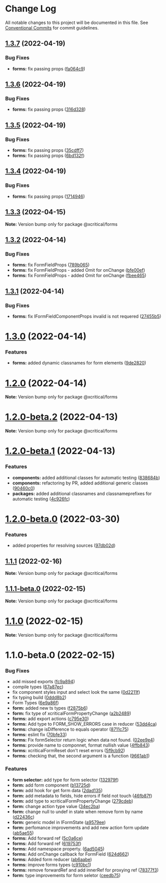 # Change Log

All notable changes to this project will be documented in this file.
See [Conventional Commits](https://conventionalcommits.org) for commit guidelines.

## [1.3.7](https://github.com/xcritical-software/xc-front-kit/compare/@xcritical/forms@1.3.6...@xcritical/forms@1.3.7) (2022-04-19)


### Bug Fixes

* **forms:** fix passing props ([fa064c9](https://github.com/xcritical-software/xc-front-kit/commit/fa064c974996d4f0e6b21d70872be0b09822e7dd))





## [1.3.6](https://github.com/xcritical-software/xc-front-kit/compare/@xcritical/forms@1.3.5...@xcritical/forms@1.3.6) (2022-04-19)


### Bug Fixes

* **forms:** fix passing props ([316d328](https://github.com/xcritical-software/xc-front-kit/commit/316d328f9c321e8078bb7158241dd686d466ab6b))





## [1.3.5](https://github.com/xcritical-software/xc-front-kit/compare/@xcritical/forms@1.3.4...@xcritical/forms@1.3.5) (2022-04-19)


### Bug Fixes

* **forms:** fix passing props ([35cdff7](https://github.com/xcritical-software/xc-front-kit/commit/35cdff78587a29c203091718fce7753ab6a596cd))
* **forms:** fix passing props ([6bd132f](https://github.com/xcritical-software/xc-front-kit/commit/6bd132fa43f38520ddf307d8e1acfa486be4dfc3))





## [1.3.4](https://github.com/xcritical-software/xc-front-kit/compare/@xcritical/forms@1.3.3...@xcritical/forms@1.3.4) (2022-04-19)


### Bug Fixes

* **forms:** fix passing props ([1714946](https://github.com/xcritical-software/xc-front-kit/commit/1714946275a41f8ec960ef7636aa37aa54e28525))





## [1.3.3](https://github.com/xcritical-software/xc-front-kit/compare/@xcritical/forms@1.3.2...@xcritical/forms@1.3.3) (2022-04-15)

**Note:** Version bump only for package @xcritical/forms





## [1.3.2](https://github.com/xcritical-software/xc-front-kit/compare/@xcritical/forms@1.3.1...@xcritical/forms@1.3.2) (2022-04-14)


### Bug Fixes

* **forms:** fix FormFieldProps ([789b065](https://github.com/xcritical-software/xc-front-kit/commit/789b065d5bfeffd7845af64cb7d28c6a1a042ac8))
* **forms:** fix FormFieldProps - added Omit for onChange ([bfe00ef](https://github.com/xcritical-software/xc-front-kit/commit/bfe00ef98fed7fdb121d0b638664d2b5916cf010))
* **forms:** fix FormFieldProps - added Omit for onChange ([fbee465](https://github.com/xcritical-software/xc-front-kit/commit/fbee465c8c096fa8b2e7a6bf4cdd7b152851170f))





## [1.3.1](https://github.com/xcritical-software/xc-front-kit/compare/@xcritical/forms@1.3.0...@xcritical/forms@1.3.1) (2022-04-14)


### Bug Fixes

* **forms:** fix IFormFieldComponentProps invalid is not requered ([27455b5](https://github.com/xcritical-software/xc-front-kit/commit/27455b557b2e00d80485738441d4f22c982a24e5))





# [1.3.0](https://github.com/xcritical-software/xc-front-kit/compare/@xcritical/forms@1.2.0...@xcritical/forms@1.3.0) (2022-04-14)


### Features

* **forms:** added dynamic classnames for form elements ([9de2820](https://github.com/xcritical-software/xc-front-kit/commit/9de282016a2b297c2053b366faf7f153e3ffc870))





# [1.2.0](https://github.com/xcritical-software/xc-front-kit/compare/@xcritical/forms@1.2.0-beta.2...@xcritical/forms@1.2.0) (2022-04-14)

**Note:** Version bump only for package @xcritical/forms





# [1.2.0-beta.2](https://github.com/xcritical-software/xc-front-kit/compare/@xcritical/forms@1.2.0-beta.1...@xcritical/forms@1.2.0-beta.2) (2022-04-13)

**Note:** Version bump only for package @xcritical/forms





# [1.2.0-beta.1](https://github.com/xcritical-software/xc-front-kit/compare/@xcritical/forms@1.2.0-beta.0...@xcritical/forms@1.2.0-beta.1) (2022-04-13)


### Features

* **components:** added additional classes for automatic testing ([838684b](https://github.com/xcritical-software/xc-front-kit/commit/838684b1e96cd2a9a40620e7a67cb49b78c594b1))
* **components:** refactoring by PR, added additional generic classes ([90460c0](https://github.com/xcritical-software/xc-front-kit/commit/90460c0a573d606cd0956e526c81b068842c0685))
* **packages:** added additional classnames and classnameprefixes for automatic testing ([4c926fc](https://github.com/xcritical-software/xc-front-kit/commit/4c926fc7439650c7f0a71bcda6c06a4810e41276))





# [1.2.0-beta.0](https://github.com/xcritical-software/xc-front-kit/compare/@xcritical/forms@1.1.1...@xcritical/forms@1.2.0-beta.0) (2022-03-30)


### Features

* added properties for resolving sources ([97db02d](https://github.com/xcritical-software/xc-front-kit/commit/97db02d3db87f45c151befbdb3d6e43f44d66997))





## [1.1.1](https://github.com/xcritical-software/xc-front-kit/compare/@xcritical/forms@1.1.1-beta.0...@xcritical/forms@1.1.1) (2022-02-16)

**Note:** Version bump only for package @xcritical/forms





## [1.1.1-beta.0](https://github.com/xcritical-software/xc-front-kit/compare/@xcritical/forms@1.1.0...@xcritical/forms@1.1.1-beta.0) (2022-02-15)

**Note:** Version bump only for package @xcritical/forms





# [1.1.0](https://github.com/xcritical-software/xc-front-kit/compare/@xcritical/forms@1.1.0-beta.0...@xcritical/forms@1.1.0) (2022-02-15)

**Note:** Version bump only for package @xcritical/forms





# 1.1.0-beta.0 (2022-02-15)


### Bug Fixes

* add missed exports ([fc9a894](https://github.com/xcritical-software/xc-front-kit/commit/fc9a894ad7c29fae1f4a69dfbbae0da76643fc7c))
* compile types ([67a87ec](https://github.com/xcritical-software/xc-front-kit/commit/67a87ecdec159e9f613a0836ee4189c508ef7f7e))
* fix component styles input and select look the same ([0d2211f](https://github.com/xcritical-software/xc-front-kit/commit/0d2211f7857361263e0484fcf98566f046413aca))
* fix typing build ([0ddd8b2](https://github.com/xcritical-software/xc-front-kit/commit/0ddd8b21b5e0057619fe1fb9be9fb5d79fd1c2ac))
* Form Types ([6e9a86f](https://github.com/xcritical-software/xc-front-kit/commit/6e9a86f9d52b94882329d0de99b894886f332942))
* **form:** added new ts types ([f2875b6](https://github.com/xcritical-software/xc-front-kit/commit/f2875b65590a4c098f12cd41810276bd5f48b18f))
* **form:** fix type of xcriticalFormPropertyChange ([a2b2489](https://github.com/xcritical-software/xc-front-kit/commit/a2b248945d2ff43c1d9e3d0d14b6d3b78f73b909))
* **forms:** add export actions ([c795e30](https://github.com/xcritical-software/xc-front-kit/commit/c795e30bd2ae25d16281cdadc212f0ea580928c6))
* **forms:** Add type to FORM_SHOW_ERRORS case in reducer ([53dd4ca](https://github.com/xcritical-software/xc-front-kit/commit/53dd4ca8bf3d97825dabb6fea395d9b4c313f919))
* **forms:** change isDifference to equals operator ([8711c75](https://github.com/xcritical-software/xc-front-kit/commit/8711c75bf4f761a6c27a6ffbfda0a04993f448ca))
* **forms:** eslint fix ([70bfe33](https://github.com/xcritical-software/xc-front-kit/commit/70bfe3394a36126ffb82b10070baac11dd2ff0c1))
* **forms:** Fix formSelector return logic when data not found. ([02ee9e4](https://github.com/xcritical-software/xc-front-kit/commit/02ee9e45f7c0e1ae16923c77315d91033ac7fc4d))
* **forms:** provide name to componnet, format nullish value ([4ffb843](https://github.com/xcritical-software/xc-front-kit/commit/4ffb843128146fa77bb7d07357ecbe6b305cd78a))
* **forms:** xcriticalFormReset don't reset errors ([5f9cb92](https://github.com/xcritical-software/xc-front-kit/commit/5f9cb92e833746e2c40b33c556622d35be9eaa8e))
* **forms:** сhecking that, the second argument is a function ([9661ab1](https://github.com/xcritical-software/xc-front-kit/commit/9661ab181cba8af2e02077f6b02b7bffaf9de62f))


### Features

* **form selector:** add type for form selector ([132979f](https://github.com/xcritical-software/xc-front-kit/commit/132979ff7417d9327cd6a66971eff065a09d1b43))
* **form:** add form component ([b13725d](https://github.com/xcritical-software/xc-front-kit/commit/b13725db856a158acf9d92898534dcda27cb37a9))
* **form:** add hook for get form data ([2dad135](https://github.com/xcritical-software/xc-front-kit/commit/2dad1358f1b7ed3630f8873617f705adfde962e4))
* **form:** add metadata to fields, hide errors if field not touch ([46fb87f](https://github.com/xcritical-software/xc-front-kit/commit/46fb87f16780c41d0753cce2890a77eecf9802d9))
* **form:** add type to xcriticalFormPropertyChange ([279cdeb](https://github.com/xcritical-software/xc-front-kit/commit/279cdeb2b411ecd8982071555350cacb9830a350))
* **form:** change action type value ([34ec2ba](https://github.com/xcritical-software/xc-front-kit/commit/34ec2bae9c3bc709392c9db0cc338fa31ac00fd8))
* **form:** change null to undef in state when remove form by name ([d22436c](https://github.com/xcritical-software/xc-front-kit/commit/d22436c086e4ab88d77814deece4ea774458588e))
* **form:** generic model in IFormState ([a9579ee](https://github.com/xcritical-software/xc-front-kit/commit/a9579eecfdd8c7554894132c4252f1826d90e12b))
* **form:** perfomance improvements and add new action form update ([ab5ae55](https://github.com/xcritical-software/xc-front-kit/commit/ab5ae55f59f89f3f8b64d9041e1f6196f04f0645))
* **forms:** Add forward ref ([5c0a6ce](https://github.com/xcritical-software/xc-front-kit/commit/5c0a6ce766bdd9d81ba3cbe5652f2231840f8271))
* **forms:** Add forward ref ([619753f](https://github.com/xcritical-software/xc-front-kit/commit/619753fc37066e7b36cedfabbed8da43b3cfd1f6))
* **forms:** Add namespace property. ([6ad5045](https://github.com/xcritical-software/xc-front-kit/commit/6ad50452e17664adfe46f75ba2d488e3ff9158c3))
* **forms:** Add onChange callback for FormField ([624d662](https://github.com/xcritical-software/xc-front-kit/commit/624d662ebee3084e611cdbff0e8d88d1ba29efae))
* **forms:** Added form reducer ([ab6aabe](https://github.com/xcritical-software/xc-front-kit/commit/ab6aabea79bd69455bb4c4ceea21712645aadf19))
* **forms:** improve forms types ([c910bc1](https://github.com/xcritical-software/xc-front-kit/commit/c910bc179ffdaceaf8ec7ff406ed4a263e15ddbe))
* **forms:** remove forwardRef and add innerRef for proxying ref ([78377f3](https://github.com/xcritical-software/xc-front-kit/commit/78377f39c7f42a05fe9002e5087e44e41e470a6a))
* **form:** type improvements for form seletor ([ceedb75](https://github.com/xcritical-software/xc-front-kit/commit/ceedb75dd4983c19d1ef737d8a3568e09e21b631))
